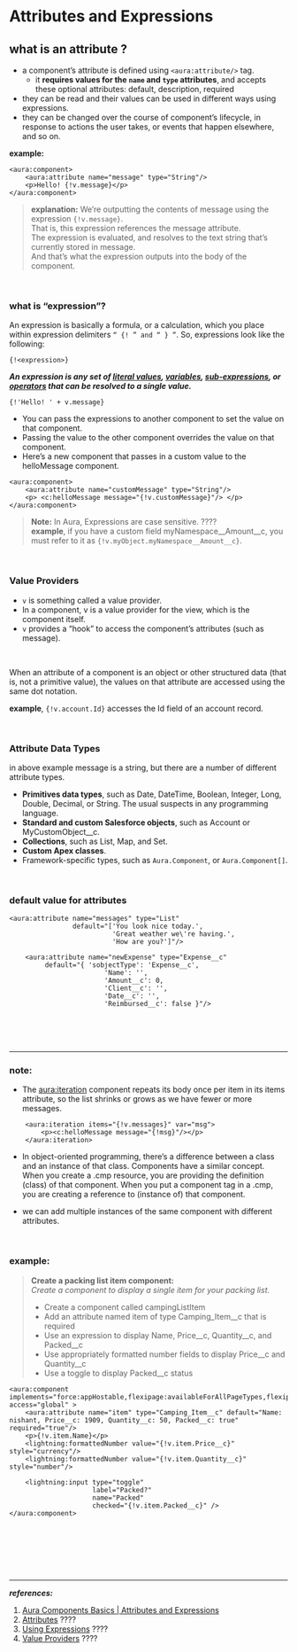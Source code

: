 # Attributes and Expressions


## what is an attribute ?
- a component’s attribute is defined using ``<aura:attribute/>`` tag. 
    - it **requires values for the ``name`` and ``type`` attributes**, and accepts these optional attributes: default, description, required
- they can be read and their values can be used in different ways using expressions.
- they can be changed over the course of component’s lifecycle, in response to actions the user takes, or events that happen elsewhere, and so on. 


<b>example:</b>

```aura
<aura:component>
    <aura:attribute name="message" type="String"/>
    <p>Hello! {!v.message}</p>
</aura:component>
```


><b>explanation:</b> We’re outputting the contents of message using the expression ``{!v.message}``. 
> <br/> That is, this expression references the message attribute. 
> <br/> The expression is evaluated, and resolves to the text string that’s currently stored in message. 
> <br/> And that’s what the expression outputs into the body of the component.



<br/>


### what is “expression”?
An expression is basically a formula, or a calculation, which you place within expression delimiters ``“ {! ” and “ } ”``. So, expressions look like the following:
```
{!<expression>}
```

<b><em>An expression is any set of [literal values](# "they’re things like the number ``42``, or the string ``Hello``."), [variables](# "Variables are things like the ``message`` attribute."), [sub-expressions](# " sub-expressions means you can use parenthesis to group things together."), or [operators](# " Operators are things like +, -, and so on.") that can be resolved to a single value.</em></b>
```
{!'Hello! ' + v.message}
```

- You can pass the expressions to another component to set the value on that component. 
- Passing the value to the other component overrides the value on that component.
- Here’s a new component that passes in a custom value to the helloMessage component. 

```
<aura:component>
    <aura:attribute name="customMessage" type="String"/>
    <p> <c:helloMessage message="{!v.customMessage}"/> </p>
</aura:component>
```

> **Note:** In Aura, Expressions are case sensitive. ????
> <br/> **example**, if you have a custom field myNamespace__Amount__c, you must refer to it as ``{!v.myObject.myNamespace__Amount__c}``.

<br/>


### Value Providers
- ``v`` is something called a value provider.
- In a component, v is a value provider for the view, which is the component itself.
- ``v`` provides a “hook” to access the component’s attributes (such as message).

<br/>

When an attribute of a component is an object or other structured data (that is, not a primitive value), the values on that attribute are accessed using the same dot notation. 

**example**, ``{!v.account.Id}`` accesses the Id field of an account record. 


<br/>


### Attribute Data Types
in above example message is a string, but there are a number of different attribute types.

- <b>Primitives data types</b>, such as Date, DateTime, Boolean, Integer, Long, Double, Decimal, or String. The usual suspects in any programming language.
- <b>Standard and custom Salesforce objects</b>, such as Account or MyCustomObject__c.
- <b>Collections</b>, such as List, Map, and Set.
- <b>Custom Apex classes</b>.
- Framework-specific types, such as ``Aura.Component``, or ``Aura.Component[]``.



<br/>


### default value for attributes
```
<aura:attribute name="messages" type="List"
                default="['You look nice today.',
                          'Great weather we\'re having.',
                          'How are you?']"/>
```

```
    <aura:attribute name="newExpense" type="Expense__c"
         default="{ 'sobjectType': 'Expense__c',
                        'Name': '',
                        'Amount__c': 0,
                        'Client__c': '',
                        'Date__c': '',
                        'Reimbursed__c': false }"/>
```


<br/>


<br/>


<br/>


---

### note:

- The <aura:iteration> component repeats its body once per item in its items attribute, so the list shrinks or grows as we have fewer or more messages.
```
    <aura:iteration items="{!v.messages}" var="msg">
        <p><c:helloMessage message="{!msg}"/></p>
    </aura:iteration>
```

- In object-oriented programming, there’s a difference between a class and an instance of that class. Components have a similar concept. When you create a .cmp resource, you are providing the definition (class) of that component. When you put a component tag in a .cmp, you are creating a reference to (instance of) that component.

- we can add multiple instances of the same component with different attributes. 


<br/>


### example:

> <b>Create a packing list item component:</b>
> <br/><em>Create a component to display a single item for your packing list.</em>
> - Create a component called campingListItem
> - Add an attribute named item of type Camping_Item__c that is required
> - Use an expression to display Name, Price__c, Quantity__c, and Packed__c
> - Use appropriately formatted number fields to display Price__c and Quantity__c
> - Use a toggle to display Packed__c status

```
<aura:component implements="force:appHostable,flexipage:availableForAllPageTypes,flexipage:availableForRecordHome,force:hasRecordId,force:lightningQuickAction" access="global" >
    <aura:attribute name="item" type="Camping_Item__c" default="Name: nishant, Price__c: 1909, Quantity__c: 50, Packed__c: true" required="true"/>
    <p>{!v.item.Name}</p>
    <lightning:formattedNumber value="{!v.item.Price__c}" style="currency"/>
    <lightning:formattedNumber value="{!v.item.Quantity__c}" style="number"/>
    
    <lightning:input type="toggle"
                     label="Packed?"
                     name="Packed"
                     checked="{!v.item.Packed__c}" />
</aura:component>
```







<br/>
  
  
<br/>
  
  
<br/>


<br/>
  
  
<br/>


---

***references:***

1. [ Aura Components Basics | Attributes and Expressions](https://trailhead.salesforce.com/content/learn/modules/lex_dev_lc_basics/lex_dev_lc_basics_attributes_expressions)
2. [Attributes](https://developer.salesforce.com/docs/atlas.en-us.lightning.meta/lightning/components_attributes.htm?_ga=2.124171267.865651692.1667559514-1022251765.1662354198) ????
3. [Using Expressions](https://developer.salesforce.com/docs/atlas.en-us.lightning.meta/lightning/expr_overview.htm?_ga=2.83320735.865651692.1667559514-1022251765.1662354198) ????
4. [Value Providers](https://developer.salesforce.com/docs/atlas.en-us.lightning.meta/lightning/expr_source.htm?_ga=2.15767359.865651692.1667559514-1022251765.1662354198) ????



